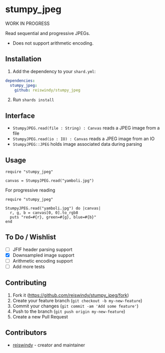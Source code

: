 # stumpy_jpeg

WORK IN PROGRESS

Read sequential and progressive JPEGs.

* Does not support arithmetic encoding.

## Installation

1. Add the dependency to your `shard.yml`:
```yaml
dependencies:
  stumpy_jpeg:
    github: reiswindy/stumpy_jpeg
```
2. Run `shards install`

## Interface

* `StumpyJPEG.read(file : String) : Canvas` reads a JPEG image from a file
* `StumpyJPEG.read(io : IO) : Canvas` reads a JPEG image from an IO
* `StumpyJPEG::JPEG` holds image associated data during parsing

## Usage

```crystal
require "stumpy_jpeg"

canvas = StumpyJPEG.read("yamboli.jpg")
```

For progressive reading

```crystal
require "stumpy_jpeg"

StumpyJPEG.read("yamboli.jpg") do |canvas|
  r, g, b = canvas[0, 0].to_rgb8
  puts "red=#{r}, green=#{g}, blue=#{b}"
end
```

## To Do / Wishlist

- [ ] JFIF header parsing support
- [x] Downsampled image support
- [ ] Arithmetic encoding support
- [ ] Add more tests

## Contributing

1. Fork it (<https://github.com/reiswindy/stumpy_jpeg/fork>)
2. Create your feature branch (`git checkout -b my-new-feature`)
3. Commit your changes (`git commit -am 'Add some feature'`)
4. Push to the branch (`git push origin my-new-feature`)
5. Create a new Pull Request

## Contributors

- [reiswindy](https://github.com/reiswindy) - creator and maintainer
